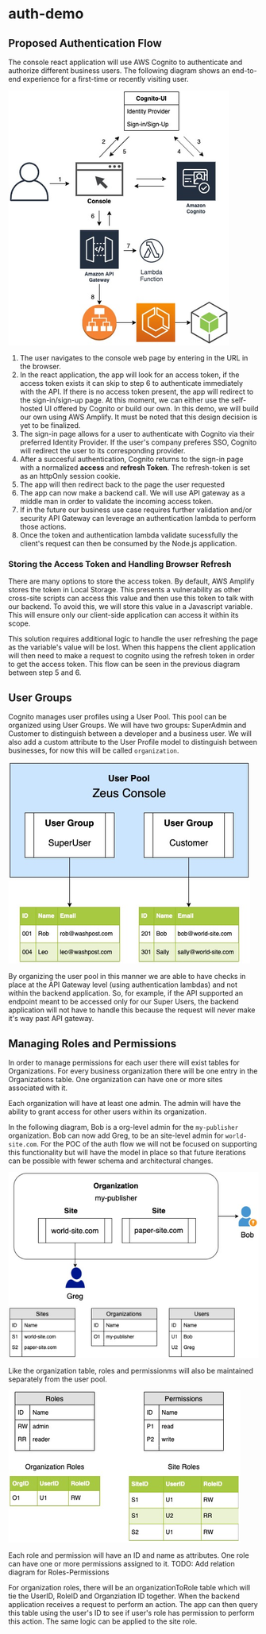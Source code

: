 # auth-demo

## Proposed Authentication Flow

The console react application will use AWS Cognito to authenticate and authorize different business users. The following diagram shows an end-to-end experience for a first-time or recently visiting user.

![alt auth flow diagram](./images/Auth.jpg)

1. The user navigates to the console web page by entering in the URL in the browser.
2. In the react application, the app will look for an access token, if the access token exists it can skip to step 6 to authenticate immediately with the API. If there is no access token present, the app will redirect to the sign-in/sign-up page. At this moment, we can either use the self-hosted UI offered by Cognito or build our own. In this demo, we will build our own using AWS Amplify. It must be noted that this design decision is yet to be finalized.
3. The sign-in page allows for a user to authenticate with Cognito via their preferred Identity Provider. If the user's company preferes SSO, Cognito will redirect the user to its corresponding provider.
4. After a succesful authentication, Cognito returns to the sign-in page with a normalized <b>access</b> and <b>refresh Token</b>. The refresh-token is set as an httpOnly session cookie.
5. The app will then redirect back to the page the user requested
6. The app can now make a backend call. We will use API gateway as a middle man in order to validate the incoming access token.
7. If in the future our business use case requires further validation and/or security API Gateway can leverage an authentication lambda to perform those actions.
8. Once the token and authentication lambda validate sucessfully the client's request can then be consumed by the Node.js application.


### Storing the Access Token and Handling Browser Refresh
There are many options to store the access token. By default, AWS Amplify stores the token in Local Storage. This presents a vulnerability as other cross-site scripts can access this value and then use this token to talk with our backend. To avoid this, we will store this value in a Javascript variable. This will ensure only our client-side application can access it within its scope.

This solution requires additional logic to handle the user refreshing the page as the variable's value will be lost. When this happens the client application will then need to make a request to cognito using the refresh token in order to get the access token. This flow can be seen in the previous diagram between step 5 and 6.

## User Groups

Cognito manages user profiles using a User Pool. This pool can be organized using User Groups. We will have two groups: SuperAdmin and Customer to distinguish between a developer and a business user. We will also add a custom attribute to the User Profile model to distinguish between businesses, for now this will be called `organization`.

![alt user pool diagram](./images/UserPool.jpg)

By organizing the user pool in this manner we are able to have checks in place at the API Gateway level (using authentication lambdas) and not within the backend application. So, for example, if the API supported an endpoint meant to be accessed only for our Super Users, the backend application will not have to handle this because the request will never make it's way past API gateway.

## Managing Roles and Permissions

In order to manage permissions for each user there will exist tables for Organizations. For every business organization there will be one entry in the Organizations table. One organization can have one or more sites associated with it.

Each organization will have at least one admin. The admin will have the ability to grant access for other users within its organization.

In the following diagram, Bob is a org-level admin for the `my-publisher` organization. Bob can now add Greg, to be an site-level admin for `world-site.com`. For the POC of the auth flow we will not be focused on supporting this functionality but will have the model in place so that future iterations can be possible with fewer schema and architectural changes.

![alt roles and permissions diagram](./images/RolesPermissions.jpg)


Like the organization table, roles and permissionms will also be maintained separately from the user pool. 

![alt assiging roles](./images/AssigningRoles.jpg)

Each role and permission will have an ID and name as attributes. One role can have one or more permissions assigned to it.
TODO: Add relation diagram for Roles-Permissions

For organization roles, there will be an organizationToRole table which will tie the UserID, RoleID and Organziation ID together. When the backend application receives a request to perform an action. The app can then query this table using the user's ID to see if user's role has permission to perform this action. The same logic can be applied to the site role.
